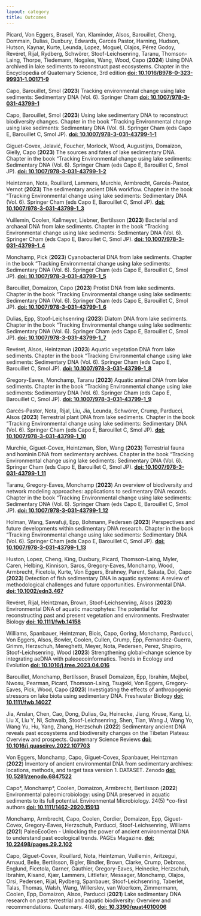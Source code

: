 ```yaml
---
layout: category
title: Outcomes
---
```


<div class="intro">
<p>Picard, Von Eggers, Brasell, Yan, Klaminder, Alsos, Barouillet, Cheng, Dommain, Dulias, Duxbury, Edwards, Garcés Pastor, Harning, Hudson, Hutson, Kaynar, Kurte, Leunda, Lopez, Moguel, Olajos, Pérez Godoy, Revéret, Rijal, Rydberg, Schwörer, Stoof-Leichsenring, Taranu, Thomson-Laing, Thorpe, Tiedemann, Nogales, Wang, Wood, Capo (<b>2024</b>) Using DNA archived in lake sediments to reconstruct past ecosystems. Chapter in the Encyclopedia of Quaternary Science, 3rd edition <a href="https://doi.org/10.1016/B978-0-323-99931-1.00171-9" target="_blank"><b>doi: 10.1016/B978-0-323-99931-1.00171-9</b></a></p>
  
<p>Capo, Barouillet, Smol (<b>2023</b>) Tracking environmental change using lake sediments: Sedimentary DNA (Vol. 6). Springer Cham <a href="https://doi.org/10.1007/978-3-031-43799-1" target="_blank"><b>doi: 10.1007/978-3-031-43799-1</b></a></p>

<p>Capo, Barouillet, Smol (<b>2023</b>) Using lake sedimentary DNA to reconstruct biodiversity changes.   Chapter in the book “Tracking Environmental change using lake sediments: Sedimentary DNA (Vol. 6). Springer Cham (eds Capo E, Barouillet C, Smol JP). <a href="https://doi.org/10.1007/978-3-031-43799-1_1" target="_blank"><b>doi: 10.1007/978-3-031-43799-1-1</b></a></p>

<p>Giguet-Covex, Jelavić, Foucher, Morlock, Wood, Augustijns, Domaizon, Gielly, Capo (<b>2023</b>) The sources and fates of lake sedimentary DNA. Chapter in the book “Tracking Environmental change using lake sediments: Sedimentary DNA (Vol. 6). Springer Cham (eds Capo E, Barouillet C, Smol JP). <a href="https://doi.org/10.1007/978-3-031-43799-1_2" target="_blank"><b>doi: 10.1007/978-3-031-43799-1-2</b></a></p>

<p>Heintzman, Nota, Rouillard, Lammers, Murchie, Armbrecht, Garcés-Pastor, Vernot (<b>2023</b>) The sedimentary ancient DNA workflow. Chapter in the book “Tracking Environmental change using lake sediments: Sedimentary DNA (Vol. 6). Springer Cham (eds Capo E, Barouillet C, Smol JP). <a href="https://doi.org/10.1007/978-3-031-43799-1_3" target="_blank"><b>doi: 10.1007/978-3-031-43799-1_3</b></a></p>

<p>Vuillemin, Coolen, Kallmeyer, Liebner, Bertilsson (<b>2023</b>) Bacterial and archaeal DNA from lake sediments. Chapter in the book “Tracking Environmental change using lake sediments: Sedimentary DNA (Vol. 6). Springer Cham (eds Capo E, Barouillet C, Smol JP). <a href="https://doi.org/10.1007/978-3-031-43799-1_4" target="_blank"><b>doi: 10.1007/978-3-031-43799-1_4</b></a></p>

<p>Monchamp, Pick (<b>2023</b>) Cyanobacterial DNA from lake sediments. Chapter in the book “Tracking Environmental change using lake sediments: Sedimentary DNA (Vol. 6). Springer Cham (eds Capo E, Barouillet C, Smol JP). <a href="https://doi.org/10.1007/978-3-031-43799-1_5" target="_blank"><b>doi: 10.1007/978-3-031-43799-1_5</b></a></p>

<p>Barouillet, Domaizon, Capo (<b>2023</b>) Protist DNA from lake sediments. Chapter in the book “Tracking Environmental change using lake sediments: Sedimentary DNA (Vol. 6). Springer Cham (eds Capo E, Barouillet C, Smol JP). <a href="https://doi.org/10.1007/978-3-031-43799-1_6" target="_blank"><b>doi: 10.1007/978-3-031-43799-1_6</b></a></p>

<p>Dulias, Epp, Stoof-Leichsenring (<b>2023</b>) Diatom DNA from lake sediments. Chapter in the book “Tracking Environmental change using lake sediments: Sedimentary DNA (Vol. 6). Springer Cham (eds Capo E, Barouillet C, Smol JP). <a href="https://doi.org/10.1007/978-3-031-43799-1_7" target="_blank"><b>doi: 10.1007/978-3-031-43799-1_7</b></a></p>

<p>Revéret, Alsos, Heintzman (<b>2023</b>) Aquatic vegetation DNA from lake sediments. Chapter in the book “Tracking Environmental change using lake sediments: Sedimentary DNA (Vol. 6). Springer Cham (eds Capo E, Barouillet C, Smol JP). <a href="https://doi.org/10.1007/978-3-031-43799-1_8" target="_blank"><b>doi: 10.1007/978-3-031-43799-1_8</b></a></p>

<p>Gregory-Eaves, Monchamp, Taranu (<b>2023</b>) Aquatic animal DNA from lake sediments. Chapter in the book “Tracking Environmental change using lake sediments: Sedimentary DNA (Vol. 6). Springer Cham (eds Capo E, Barouillet C, Smol JP). <a href="https://doi.org/10.1007/978-3-031-43799-1_9" target="_blank"><b>doi: 10.1007/978-3-031-43799-1_9</b></a></p>

<p>Garcés-Pastor, Nota, Rijal, Liu, Jia, Leunda, Schwörer, Crump, Parducci, Alsos (<b>2023</b>) Terrestrial plant DNA from lake sediments. Chapter in the book “Tracking Environmental change using lake sediments: Sedimentary DNA (Vol. 6). Springer Cham (eds Capo E, Barouillet C, Smol JP). <a href="https://doi.org/10.1007/978-3-031-43799-1_10" target="_blank"><b>doi: 10.1007/978-3-031-43799-1_10</b></a></p>

<p>Murchie, Giguet-Covex, Heintzman, Slon, Wang (<b>2023</b>) Terrestrial fauna and hominin DNA from sedimentary archives. Chapter in the book “Tracking Environmental change using lake sediments: Sedimentary DNA (Vol. 6). Springer Cham (eds Capo E, Barouillet C, Smol JP). <a href="https://doi.org/10.1007/978-3-031-43799-1_11" target="_blank"><b>doi: 10.1007/978-3-031-43799-1_11</b></a></p>

<p>Taranu, Gregory-Eaves, Monchamp (<b>2023</b>) An overview of biodiversity and network modeling approaches: applications to sedimentary DNA records. Chapter in the book “Tracking Environmental change using lake sediments: Sedimentary DNA (Vol. 6). Springer Cham (eds Capo E, Barouillet C, Smol JP). <a href="https://doi.org/10.1007/978-3-031-43799-1_12" target="_blank"><b>doi: 10.1007/978-3-031-43799-1_12</b></a></p>

<p>Holman, Wang, Sawafuji, Epp, Bohmann, Pedersen (<b>2023</b>) Perspectives and future developments within sedimentary DNA research. Chapter in the book “Tracking Environmental change using lake sediments: Sedimentary DNA (Vol. 6). Springer Cham (eds Capo E, Barouillet C, Smol JP). <a href="https://doi.org/10.1007/978-3-031-43799-1_13" target="_blank"><b>doi: 10.1007/978-3-031-43799-1_13</b></a></p>

<p>Huston, Lopez, Cheng, King, Duxbury, Picard, Thomson-Laing, Myler, Caren, Helbing, Kinnison, Saros, Gregory-Eaves, Monchamp, Wood, Armbrecht, Ficetola, Kurte, Von Eggers, Brahney, Parent, Sakata, Doi, Capo (<b>2023</b>) Detection of fish sedimentary DNA in aquatic systems: A review of methodological challenges and future opportunities. Environmental DNA. <a href="https://onlinelibrary.wiley.com/doi/epdf/10.1002/edn3.467" target="_blank"><b>doi: 10.1002/edn3.467</b></a></p>

<p>Revéret, Rijal, Heintzman, Brown, Stoof-Leichsenring, Alsos (<b>2023</b>) Environmental DNA of aquatic macrophytes: The potential for reconstructing past and present vegetation and environments. Freshwater Biology <a href="https://onlinelibrary.wiley.com/doi/10.1111/fwb.14158" target="_blank"><b>doi: 10.1111/fwb.14158</b></a></p>

<p>Williams, Spanbauer, Heintzman, Blois, Capo, Goring, Monchamp, Parducci, Von Eggers, Alsos, Bowler, Coolen, Cullen, Crump, Epp, Fernandez-Guerra, Grimm, Herzschuh, Mereghetti, Meyer, Nota, Pedersen, Perez, Shapiro, Stoof-Leichsenring, Wood (<b>2023</b>) Strengthening global-change science by integrating aeDNA with paleoecoinformatics. Trends in Ecology and Evolution <a href="https://doi.org/10.1016/j.tree.2023.04.016" target="_blank"><b>doi: 10.1016/j.tree.2023.04.016</b></a></p>
  
<p>Barouillet, Monchamp, Bertilsson, Brasell Domaizon, Epp, Ibrahim, Mejbel, Nwosu, Pearman, Picard, Thomson-Laing, Tsugeki, Von Eggers, Gregory-Eaves, Pick, Wood, Capo (<b>2023</b>) Investigating the effects of anthropogenic stressors on lake biota using sedimentary DNA. Freshwater Biology <a href="https://doi.org/10.1111/fwb.14027" target="_blank"><b>doi: 10.1111/fwb.14027</b></a></p>

<p>Jia, Anslan, Chen, Cao, Dong, Dulias, Gu, Heinecke, Jiang, Kruse, Kang, Li, Liu X, Liu Y, Ni, Schwalb, Stoof-Leichsenring, Shen, Tian, Wang J, Wang Yo, Wang Yu, Hu, Yang, Zhang, Herzschuh (<b>2022</b>) Sedimentary ancient DNA reveals past ecosystems and biodiversity changes on the Tibetan Plateau: Overview and prospects. Quaternary Science Reviews <a href="https://doi.org/10.1016/j.quascirev.2022.107703" target="_blank"><b>doi: 10.1016/j.quascirev.2022.107703</b></a></p>
  
<p>Von Eggers, Monchamp, Capo, Giguet-Covex, Spanbauer, Heintzman (<b>2022</b>) Inventory of ancient environmental DNA from sedimentary archives: locations, methods, and target taxa version 1. DATASET. Zenodo <a href="https://doi.org/10.5281/zenodo.6847522" target="_blank"><b>doi: 10.5281/zenodo.6847522</b></a></p>
  
<p>Capo*, Monchamp*, Coolen, Domaizon, Armbrecht, Bertilsson (<b>2022</b>) Environmental paleomicrobiology: using DNA preserved in aquatic sediments to its full potential. Environmental Microbiology. 24(5) *co-first authors <a href="https://sfamjournals.onlinelibrary.wiley.com/doi/10.1111/1462-2920.15913" target="_blank"><b>doi: 10.1111/1462-2920.15913</b></a> </p>
  
<p>Monchamp, Armbrecht, Capo, Coolen, Cordier, Domaizon, Epp, Giguet-Covex, Gregory-Eaves, Herzschuh, Parducci, Stoof-Leichsenring, Williams (<b>2021</b>) PaleoEcoGen - Unlocking the power of ancient environmental DNA to understand past ecological trends. PAGEs Magazine. <a href="https://pastglobalchanges.org/publications/pages-magazines/pages-magazine/128666" target="_blank"><b>doi: 10.22498/pages.29.2.102</b></a>  </p>

<p>Capo, Giguet-Covex, Rouillard, Nota, Heintzman, Vuillemin, Aritzegui, Arnaud, Belle, Bertilsson, Bigler, Bindler, Brown, Clarke, Crump, Debroas, Englund, Ficetola, Garner, Gauthier, Gregory-Eaves, Heinecke, Herzschuh, Ibrahim, Kisand, Kjær, Lammers, Littlefair, Messager, Monchamp, Olajos, Orsi, Pedersen, Rijal, Rydberg, Spanbauer, Stoof-Leichsenring, Taberlet, Talas, Thomas, Walsh, Wang, Willerslev, van Woerkom, Zimmermann, Coolen, Epp, Domaizon, Alsos, Parducci (<b>2021</b>) Lake sedimentary DNA research on past terrestrial and aquatic biodiversity: Overview and recommendations. Quaternary. 4(6), <a href="https://www.mdpi.com/2571-550X/4/1/6" target="_blank"><b>doi: 10.3390/quat4010006</b></a></p>
</div>
